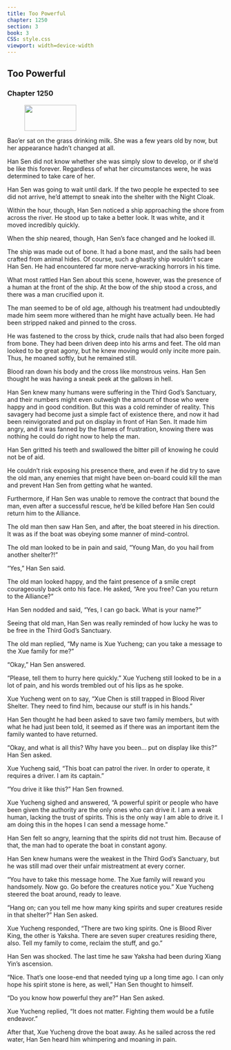 ```yaml
---
title: Too Powerful
chapter: 1250
section: 3
book: 3
CSS: style.css
viewport: width=device-width
---
```


## Too Powerful

### Chapter 1250

<figure>
	<img src="../Images/gem.gif" alt="" id="gem" width="120" height="60" />
</figure>

Bao’er sat on the grass drinking milk. She was a few years old by now, but her appearance hadn’t changed at all.

Han Sen did not know whether she was simply slow to develop, or if she’d be like this forever. Regardless of what her circumstances were, he was determined to take care of her.

Han Sen was going to wait until dark. If the two people he expected to see did not arrive, he’d attempt to sneak into the shelter with the Night Cloak.

Within the hour, though, Han Sen noticed a ship approaching the shore from across the river. He stood up to take a better look. It was white, and it moved incredibly quickly.

When the ship neared, though, Han Sen’s face changed and he looked ill.

The ship was made out of bone. It had a bone mast, and the sails had been crafted from animal hides. Of course, such a ghastly ship wouldn’t scare Han Sen. He had encountered far more nerve-wracking horrors in his time.

What most rattled Han Sen about this scene, however, was the presence of a human at the front of the ship. At the bow of the ship stood a cross, and there was a man crucified upon it.

The man seemed to be of old age, although his treatment had undoubtedly made him seem more withered than he might have actually been. He had been stripped naked and pinned to the cross.

He was fastened to the cross by thick, crude nails that had also been forged from bone. They had been driven deep into his arms and feet. The old man looked to be great agony, but he knew moving would only incite more pain. Thus, he moaned softly, but he remained still.

Blood ran down his body and the cross like monstrous veins. Han Sen thought he was having a sneak peek at the gallows in hell.

Han Sen knew many humans were suffering in the Third God’s Sanctuary, and their numbers might even outweigh the amount of those who were happy and in good condition. But this was a cold reminder of reality. This savagery had become just a simple fact of existence there, and now it had been reinvigorated and put on display in front of Han Sen. It made him angry, and it was fanned by the flames of frustration, knowing there was nothing he could do right now to help the man.

Han Sen gritted his teeth and swallowed the bitter pill of knowing he could not be of aid.

He couldn’t risk exposing his presence there, and even if he did try to save the old man, any enemies that might have been on-board could kill the man and prevent Han Sen from getting what he wanted.

Furthermore, if Han Sen was unable to remove the contract that bound the man, even after a successful rescue, he’d be killed before Han Sen could return him to the Alliance.

The old man then saw Han Sen, and after, the boat steered in his direction. It was as if the boat was obeying some manner of mind-control.

The old man looked to be in pain and said, “Young Man, do you hail from another shelter?!”

“Yes,” Han Sen said.

The old man looked happy, and the faint presence of a smile crept courageously back onto his face. He asked, “Are you free? Can you return to the Alliance?”

Han Sen nodded and said, “Yes, I can go back. What is your name?”

Seeing that old man, Han Sen was really reminded of how lucky he was to be free in the Third God’s Sanctuary.

The old man replied, “My name is Xue Yucheng; can you take a message to the Xue family for me?”

“Okay,” Han Sen answered.

“Please, tell them to hurry here quickly.” Xue Yucheng still looked to be in a lot of pain, and his words trembled out of his lips as he spoke.

Xue Yucheng went on to say, “Xue Chen is still trapped in Blood River Shelter. They need to find him, because our stuff is in his hands.”

Han Sen thought he had been asked to save two family members, but with what he had just been told, it seemed as if there was an important item the family wanted to have returned.

“Okay, and what is all this? Why have you been… put on display like this?” Han Sen asked.

Xue Yucheng said, “This boat can patrol the river. In order to operate, it requires a driver. I am its captain.”

“You drive it like this?” Han Sen frowned.

Xue Yucheng sighed and answered, “A powerful spirit or people who have been given the authority are the only ones who can drive it. I am a weak human, lacking the trust of spirits. This is the only way I am able to drive it. I am doing this in the hopes I can send a message home.”

Han Sen felt so angry, learning that the spirits did not trust him. Because of that, the man had to operate the boat in constant agony.

Han Sen knew humans were the weakest in the Third God’s Sanctuary, but he was still mad over their unfair mistreatment at every corner.

“You have to take this message home. The Xue family will reward you handsomely. Now go. Go before the creatures notice you.” Xue Yucheng steered the boat around, ready to leave.

“Hang on; can you tell me how many king spirits and super creatures reside in that shelter?” Han Sen asked.

Xue Yucheng responded, “There are two king spirits. One is Blood River King, the other is Yaksha. There are seven super creatures residing there, also. Tell my family to come, reclaim the stuff, and go.”

Han Sen was shocked. The last time he saw Yaksha had been during Xiang Yin’s ascension.

“Nice. That’s one loose-end that needed tying up a long time ago. I can only hope his spirit stone is here, as well,” Han Sen thought to himself.

“Do you know how powerful they are?” Han Sen asked.

Xue Yucheng replied, “It does not matter. Fighting them would be a futile endeavor.”

After that, Xue Yucheng drove the boat away. As he sailed across the red water, Han Sen heard him whimpering and moaning in pain.